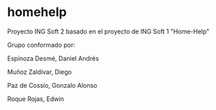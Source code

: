 # homehelp

Proyecto ING Soft 2 basado en el proyecto de ING Soft 1 "Home-Help"

Grupo conformado por:

Espinoza Desmé, Daniel Andrés

Muñoz Zaldívar, Diego

Paz de Cossío, Gonzalo Alonso

Roque Rojas, Edwin
